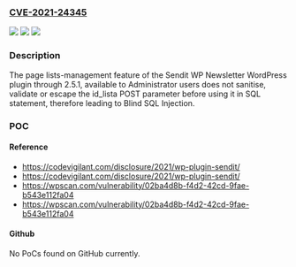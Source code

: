 ### [CVE-2021-24345](https://cve.mitre.org/cgi-bin/cvename.cgi?name=CVE-2021-24345)
![](https://img.shields.io/static/v1?label=Product&message=Sendit%20WP%20Newsletter&color=blue)
![](https://img.shields.io/static/v1?label=Version&message=2.5.1%3C%3D%202.5.1%20&color=brighgreen)
![](https://img.shields.io/static/v1?label=Vulnerability&message=CWE-89%20SQL%20Injection&color=brighgreen)

### Description

The page lists-management feature of the Sendit WP Newsletter WordPress plugin through 2.5.1, available to Administrator users does not sanitise, validate or escape the id_lista POST parameter before using it in SQL statement, therefore leading to Blind SQL Injection.

### POC

#### Reference
- https://codevigilant.com/disclosure/2021/wp-plugin-sendit/
- https://codevigilant.com/disclosure/2021/wp-plugin-sendit/
- https://wpscan.com/vulnerability/02ba4d8b-f4d2-42cd-9fae-b543e112fa04
- https://wpscan.com/vulnerability/02ba4d8b-f4d2-42cd-9fae-b543e112fa04

#### Github
No PoCs found on GitHub currently.

